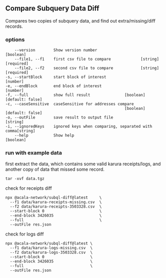 ## Compare Subquery Data Diff
Compares two copies of subquery data, and find out extra/missing/diff records.

### options
```
    --version        Show version number                             [boolean]
    --file1, --f1    first csv file to compare             [string] [required]
    --file2, --f2    second csv file to compare            [string] [required]
-s, --startBlock     start block of interest                          [number]
-e, --endBlock       end block of interest                            [number]
-f, --full           show full result               [boolean] [default: false]
-c, --caseSensitive  caseSensitive for addresses compare
                                                    [boolean] [default: false]
-o, --outFile        save result to output file                       [string]
-i, --ignoredKeys    ignored keys when comparing, separated with comma[string]
    --help           Show help                                       [boolean]
```

### run with example data
first extract the data, which contains some valid karura receipts/logs, and another copy of data that missed some record.
```
tar -xvf data.tgz
```

check for receipts diff
```
npx @acala-network/subql-diff@latest     \
  --f1 data/karura-receipts-missing.csv  \
  --f2 data/karura-receipts-3503328.csv  \
  --start-block 0                        \
  --end-block 3426035                    \
  --full                                 \
  --outFile res.json
```

check for logs diff
```
npx @acala-network/subql-diff@latest \
  --f1 data/karura-logs-missing.csv  \
  --f2 data/karura-logs-3503328.csv  \
  --start-block 0                    \
  --end-block 3426035                \
  --full                             \
  --outFile res.json
```
